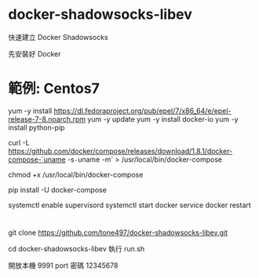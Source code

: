# docker-shadowsocks-libev

快速建立 Docker Shadowsocks

先安裝好 Docker

# 範例: Centos7

yum -y install https://dl.fedoraproject.org/pub/epel/7/x86_64/e/epel-release-7-8.noarch.rpm
yum -y update
yum -y install docker-io
yum -y install python-pip

curl -L https://github.com/docker/compose/releases/download/1.8.1/docker-compose-`uname -s`-`uname -m` > /usr/local/bin/docker-compose

chmod +x /usr/local/bin/docker-compose

pip install -U docker-compose

systemctl enable supervisord
systemctl start docker
service docker restart

#
git clone https://github.com/tone497/docker-shadowsocks-libev.git

cd docker-shadowsocks-libev
執行 run.sh

開放本機 9991 port
密碼 12345678
